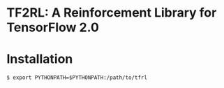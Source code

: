 # TF2RL: A Reinforcement Library for TensorFlow 2.0


# Installation
```
$ export PYTHONPATH=$PYTHONPATH:/path/to/tfrl
```
